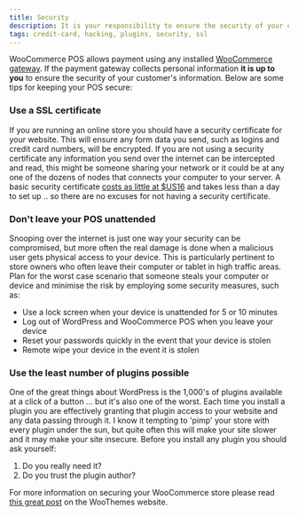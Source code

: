 ```yaml
---
title: Security
description: It is your responsibility to ensure the security of your customer's information
tags: credit-card, hacking, plugins, security, ssl
---
```


WooCommerce POS allows payment using any installed [WooCommerce gateway](http://www.woothemes.com/product-category/woocommerce-extensions/payment-gateways/). If the payment gateway collects personal information **it is up to you** to ensure the security of your customer's information. Below are some tips for keeping your POS secure:

### Use a SSL certificate

If you are running an online store you should have a security certificate for your website. 
This will ensure any form data you send, such as logins and credit card numbers, will be encrypted. 
If you are not using a security certificate any information you send over the internet can be intercepted and read, this might be someone sharing your network or it could be at any one of the dozens of nodes that connects your computer to your server. 
A basic security certificate [costs as little at $US16](https://www.servertastic.com/rapidssl/) and takes less than a day to set up .. so there are no excuses for not having a security certificate.

### Don't leave your POS unattended

Snooping over the internet is just one way your security can be compromised, but more often the real damage is done when a malicious user gets physical access to your device. 
This is particularly pertinent to store owners who often leave their computer or tablet in high traffic areas. 
Plan for the worst case scenario that someone steals your computer or device and minimise the risk by employing some security measures, such as:

*   Use a lock screen when your device is unattended for 5 or 10 minutes
*   Log out of WordPress and WooCommerce POS when you leave your device
*   Reset your passwords quickly in the event that your device is stolen
*   Remote wipe your device in the event it is stolen

### Use the least number of plugins possible

One of the great things about WordPress is the 1,000's of plugins available at a click of a button ... but it's also one of the worst. 
Each time you install a plugin you are effectively granting that plugin access to your website and any data passing through it. 
I know it tempting to 'pimp' your store with every plugin under the sun, but quite often this will make your site slower and it may make your site insecure. 
Before you install any plugin you should ask yourself:

1.  Do you really need it?
2.  Do you trust the plugin author?

For more information on securing your WooCommerce store please read [this great post](http://www.woothemes.com/2013/09/improve-your-wordpress-security-with-these-10-tips/) on the WooThemes website.